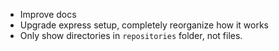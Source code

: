 * Improve docs
* Upgrade express setup, completely reorganize how it works
* Only show directories in `repositories` folder, not files.